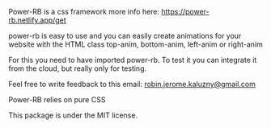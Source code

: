Power-RB is a css framework more info here: https://power-rb.netlify.app/get

power-rb is easy to use and you can easily create animations
for your website with the HTML class top-anim, bottom-anim, left-anim or right-anim

For this you need to have imported power-rb.
To test it you can integrate it from the cloud, but really only for testing.

<link rel="stylesheet" href="https://power-rb.netlify.app/qrcsscode/style.min.css">
<script src="https://power-rb.netlify.app/qrcsscode/script.min.js" defer></script>

Feel free to write feedback to this email:
robin.jerome.kaluzny@gmail.com

Power-RB relies on pure CSS

This package is under the MIT license.